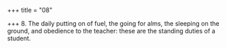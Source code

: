 +++
title = "08"

+++
8. The daily putting on of fuel, the going for alms, the sleeping on the ground, and obedience to the teacher: these are the standing duties of a student.
